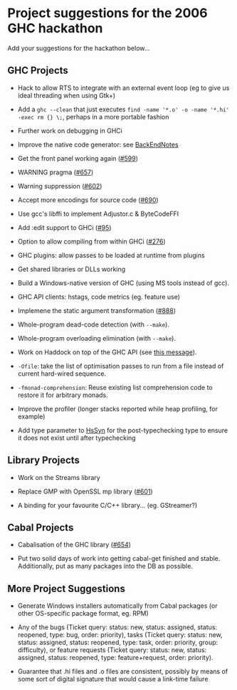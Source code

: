 # Project suggestions for the 2006 GHC hackathon



Add your suggestions for the hackathon below...


## GHC Projects


- Hack to allow RTS to integrate with an external event loop (eg to give us ideal threading when using Gtk+)

- Add a `ghc --clean` that just executes `find -name '*.o' -o -name '*.hi' -exec rm {} \;`, perhaps in a more portable fashion

- Further work on debugging in GHCi

- Improve the native code generator: see [BackEndNotes](back-end-notes)

- Get the front panel working again ([\#599](https://gitlab.staging.haskell.org/ghc/ghc/issues/599))

- WARNING pragma ([\#657](https://gitlab.staging.haskell.org/ghc/ghc/issues/657))

- Warning suppression ([\#602](https://gitlab.staging.haskell.org/ghc/ghc/issues/602))

- Accept more encodings for source code ([\#690](https://gitlab.staging.haskell.org/ghc/ghc/issues/690))

- Use gcc's libffi to implement Adjustor.c & ByteCodeFFI

- Add :edit support to GHCi ([\#95](https://gitlab.staging.haskell.org/ghc/ghc/issues/95))

- Option to allow compiling from within GHCi ([\#276](https://gitlab.staging.haskell.org/ghc/ghc/issues/276))

- GHC plugins: allow passes to be loaded at runtime from plugins

- Get shared libraries or DLLs working

- Build a Windows-native version of GHC (using MS tools instead of gcc).

- GHC API clients: hstags, code metrics (eg. feature use)

- Implemene the static argument transformation ([\#888](https://gitlab.staging.haskell.org/ghc/ghc/issues/888))

- Whole-program dead-code detection (with `--make`).

- Whole-program overloading elimination (with `--make`).


 


- Work on Haddock on top of the GHC API (see [
  this message](http://www.haskell.org/pipermail/haskell/2006-August/018415.html)).

- `-Ofile`: take the list of optimisation passes to run from a file instead of current hard-wired sequence.

- `-fmonad-comprehension`: Reuse existing list comprehension code to restore it for arbitrary monads.

- Improve the profiler (longer stacks reported while heap profiling, for example)


 


- Add type parameter to [HsSyn](commentary/compiler/hs-syn-type) for the post-typechecking type to ensure it does not exist until after typechecking 

## Library Projects


- Work on the Streams library

- Replace GMP with OpenSSL mp library ([\#601](https://gitlab.staging.haskell.org/ghc/ghc/issues/601))

- A binding for your favourite C/C++ library...  (eg. GStreamer?)

## Cabal Projects


- Cabalisation of the GHC library ([\#654](https://gitlab.staging.haskell.org/ghc/ghc/issues/654))

- Put two solid days of work into getting cabal-get finished and stable.  Additionally, put as many packages into the DB as possible.

## More Project Suggestions


- Generate Windows installers automatically from Cabal packages (or
  other OS-specific package format, eg. RPM)

- Any of the bugs (Ticket query: status: new, status: assigned,
  status: reopened, type: bug, order: priority), tasks (Ticket query:
  status: new, status: assigned, status: reopened, type: task, order: priority,
  group: difficulty), or feature requests (Ticket query: status: new,
  status: assigned, status: reopened, type: feature+request, order: priority).

- Guarantee that .hi files and .o files are consistent, possibly by means of some sort of digital signature that would cause a link-time failure
